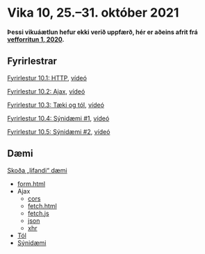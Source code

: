 # Vika 10, 25.–31. október 2021

**Þessi vikuáætlun hefur ekki verið uppfærð, hér er aðeins afrit frá [vefforritun 1, 2020](https://github.com/vefforritun/vef1-2020).**

## Fyrirlestrar

[Fyrirlestur 10.1: HTTP](10.1.http.md), [vídeó](https://youtu.be/bTLLHgOW9-M)

[Fyrirlestur 10.2: Ajax](10.2.ajax.md), [vídeó](https://youtu.be/L1w0HcUeVBE)

[Fyrirlestur 10.3: Tæki og tól](10.3.tools.md), [vídeó](https://youtu.be/ALaPtDXEdgY)

[Fyrirlestur 10.4: Sýnidæmi #1](daemi/tools), [vídeó](https://youtu.be/nfkXlQfhheU)

[Fyrirlestur 10.5: Sýnidæmi #2](daemi/synidaemi), [vídeó](https://youtu.be/Y-XauzIQbIk)

## Dæmi

[Skoða „lifandi“ dæmi](https://vefforritun.github.io/vef1-2021/fyrirlestrar/10/)

* [form.html](daemi/form.html)
* Ajax
  * [cors](daemi/ajax/cors.html)
  * [fetch.html](daemi/ajax/fetch.html)
  * [fetch.js](daemi/ajax/fetch.js)
  * [json](daemi/ajax/json.js)
  * [xhr](daemi/ajax/xhr.html)
* [Tól](daemi/tools)
* [Sýnidæmi](daemi/synidaemi)
